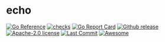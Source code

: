 # echo
[![Go Reference](https://pkg.go.dev/badge/github.com/kubeservice-stack/echo.svg)](https://pkg.go.dev/github.com/kubeservice-stack/echo) [![checks](https://github.com/kubeservice-stack/echo/actions/workflows/check.yaml/badge.svg?branch=master)](https://github.com/kubeservice-stack/echo/actions/workflows/check.yaml) [![Go Report Card](https://goreportcard.com/badge/github.com/kubeservice-stack/echo)](https://goreportcard.com/report/github.com/kubeservice-stack/echo) [![Github release](https://img.shields.io/github/v/release/kubeservice-stack/echo.svg)](https://github.com/kubeservice-stack/echo/releases) [![Apache-2.0 license](https://img.shields.io/github/license/kubeservice-stack/echo)](https://github.com/kubeservice-stack/echo/blob/master/LICENSE)
[![Last Commit](https://img.shields.io/github/last-commit/kubeservice-stack/echo)](https://github.com/kubeservice-stack/echo)
[![Awesome](https://cdn.rawgit.com/sindresorhus/awesome/d7305f38d29fed78fa85652e3a63e154dd8e8829/media/badge.svg)](https://github.com/avelino/awesome-go#uncategorized)

